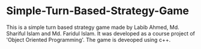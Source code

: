 # Simple-Turn-Based-Strategy-Game
This is a simple turn based strategy game made by Labib Ahmed, Md. Shariful Islam and Md. Faridul Islam. It was developed as a course project of 'Object Oriented Programming'.
The game is deveoped using c++.
